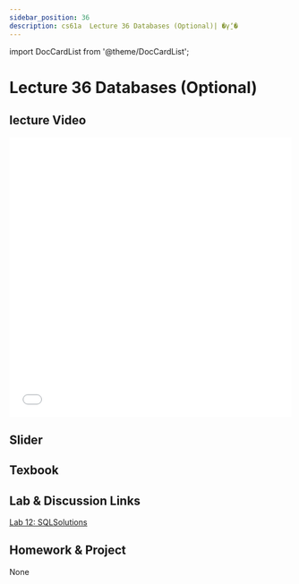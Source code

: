 ```yaml
---
sidebar_position: 36
description: cs61a  Lecture 36 Databases (Optional)| �γ̱ʼ� 
---
```


import DocCardList from '@theme/DocCardList';

# Lecture 36 Databases (Optional)
## lecture Video

<iframe src="//player.bilibili.com/player.html?aid=277746636&bvid=BV17c411f78k&cid=1311465503&p=1&high_quality=1&danmaku=0" scrolling="no" border="0" frameborder="no" framespacing="0" allowfullscreen="true" allowfullscreen="allowfullscreen" width="100%" height="500" scrolling="no" frameborder="0" sandbox="allow-top-navigation allow-same-origin allow-forms allow-scripts"> </iframe>

## Slider

## Texbook


## Lab & Discussion Links
[Lab 12: SQL](./lab/lab12.md)[Solutions](./lab/sol-lab12.md)

## Homework & Project
None


<DocCardList />
